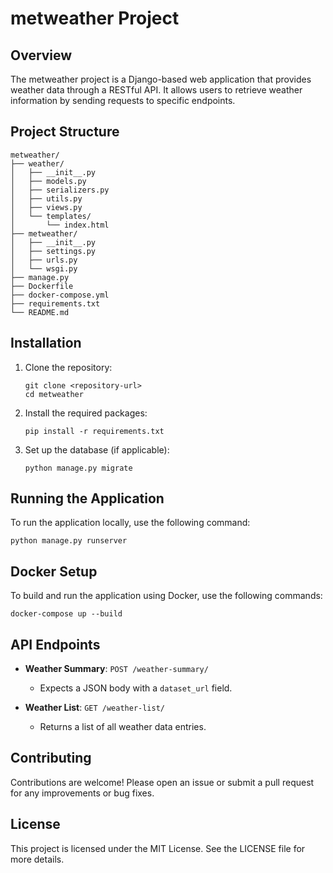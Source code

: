 # metweather Project

## Overview
The metweather project is a Django-based web application that provides weather data through a RESTful API. It allows users to retrieve weather information by sending requests to specific endpoints.

## Project Structure
```
metweather/
├── weather/
│   ├── __init__.py
│   ├── models.py
│   ├── serializers.py
│   ├── utils.py
│   ├── views.py
│   └── templates/
│       └── index.html
├── metweather/
│   ├── __init__.py
│   ├── settings.py
│   ├── urls.py
│   └── wsgi.py
├── manage.py
├── Dockerfile
├── docker-compose.yml
├── requirements.txt
└── README.md
```

## Installation
1. Clone the repository:
   ```
   git clone <repository-url>
   cd metweather
   ```

2. Install the required packages:
   ```
   pip install -r requirements.txt
   ```

3. Set up the database (if applicable):
   ```
   python manage.py migrate
   ```

## Running the Application
To run the application locally, use the following command:
```
python manage.py runserver
```

## Docker Setup
To build and run the application using Docker, use the following commands:
```
docker-compose up --build
```

## API Endpoints
- **Weather Summary**: `POST /weather-summary/`
  - Expects a JSON body with a `dataset_url` field.
  
- **Weather List**: `GET /weather-list/`
  - Returns a list of all weather data entries.

## Contributing
Contributions are welcome! Please open an issue or submit a pull request for any improvements or bug fixes.

## License
This project is licensed under the MIT License. See the LICENSE file for more details.
